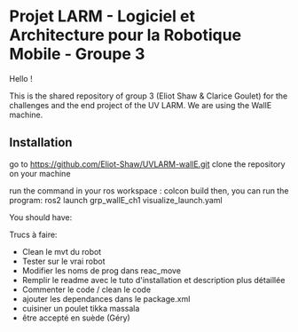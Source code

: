 # Projet LARM - Logiciel et Architecture pour la Robotique Mobile - Groupe 3

Hello !

This is the shared repository of group 3 (Eliot Shaw & Clarice Goulet) for the challenges and the end project of the UV LARM.
We are using the WallE machine. 


## Installation


go to https://github.com/Eliot-Shaw/UVLARM-wallE.git
clone the repository on your machine

run the command in your ros workspace : colcon build
then, you can run the program:
ros2 launch grp_wallE_ch1 visualize_launch.yaml

You should have:




Trucs à faire:
- Clean le mvt du robot 
- Tester sur le vrai robot
- Modifier les noms de prog dans reac_move
- Remplir le readme avec le tuto d'installation et description plus détaillée
- Commenter le code / clean le code
- ajouter les dependances dans le package.xml
- cuisiner un poulet tikka massala
- être accepté en suède (Géry)